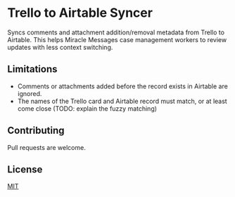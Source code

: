 # Trello to Airtable Syncer
Syncs comments and attachment addition/removal metadata from Trello to Airtable. This helps Miracle Messages case
management workers to review updates with less context switching.

## Limitations
* Comments or attachments added before the record exists in Airtable are ignored.
* The names of the Trello card and Airtable record must match, or at least come close (TODO: explain the fuzzy matching)

## Contributing
Pull requests are welcome.

## License
[MIT](https://choosealicense.com/licenses/mit/)
